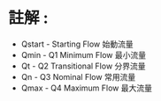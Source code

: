 # 註解 :

- Qstart - Starting Flow 始動流量
- Qmin - Q1 Minimum Flow 最小流量
- Qt - Q2 Transitional Flow 分界流量
- Qn - Q3 Nominal Flow 常用流量
- Qmax - Q4 Maximum Flow 最大流量
